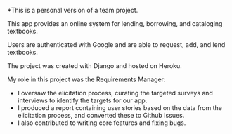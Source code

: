 *This is a personal version of a team project.

This app provides an online system for lending, borrowing, and cataloging textbooks. 

Users are authenticated with Google and are able to request, add, and lend textbooks. 

The project was created with Django and hosted on Heroku.

My role in this project was the Requirements Manager:
- I oversaw the elicitation process, curating the targeted surveys and interviews to identify the targets for our app. 
- I produced a report containing user stories based on the data from the elicitation process, and converted these to Github Issues.
- I also contributed to writing core features and fixing bugs.